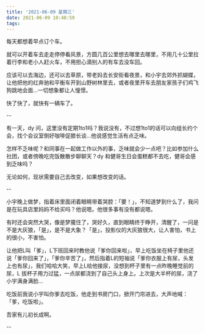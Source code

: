 ```yaml
---
title: '2021-06-09 星期三'
date: 2021-06-09 10:48:59
tags:
---
```


每天都想着早点订个车。

就可以开着车去走走停停看风景，方圆几百公里想去哪里去哪里，不用几十公里拉着行李和老小人赶火车，不用担心滴别人的有车去没车回。

应该可以去海边，还可以去草原，带老妈去长安街看夜景，和小宇去郊外抓蝴蝶，让他把他的红奔驰和平衡车开到山野树林里去，或者夜里开车去朋友家孩子们鸡飞狗跳地会面...一切想象都让人憧憬。

快了快了，就快有一辆车了。

--

有一天，dy 问，这里没有定期1to1吗？我说没有，不过想1to1的话可以向组长约个会，找个会议室倒好咖啡促膝长谈...他说感觉生活有点乏味。

怎样不乏味呢？和同事在一起做工作以外的事，乏味就会少一点吧？比如参加什么社团，或者傍晚吃完饭散散步聊聊天？dy 和健哥生日会蛋糕都不去吃，健哥会感到乏味吗？

无论如何，现状需要自己去改变，如果想改变的话。

--

小宇晚上做梦，指着床里面闭着眼睛带着哭腔：「要！」，不知道梦到什么了，我问是在玩具店里妈妈不给买吗？他说嗯。他很多事有没有都说嗯。

有时还会突然大哭，像是梦魇住了，哭好久，直到眼睛终于睁开，清醒了，一问是不是大灰狼，「是」，是不是大象？「是」，投影仪的大灰狼很大，让人害怕，书上的很小，不害怕。

让他把L叫「爹」，L下班回来时教他说「爹你回来啦」，早上吃饭坐在椅子里他还说「爹你回来了」，「爹你辛苦了」，然后指着L的短袖说「爹你衣服上有尿，头发上也有尿」，我们哈哈大笑，早上L给他接尿，没想到杯子里有一点昨晚睡觉前的尿，L 拔杯子用力过猛，一点尿都浇到了自己头上身上。上次是大半杯的尿，浇了小宇满身满脸...

吃饭前我说小宇叫你爹去吃饭，他走到书房门口，掀开门帘进去，大声地喊：「爹，吃饭啦」。

吾家有儿初长成啊。

--




